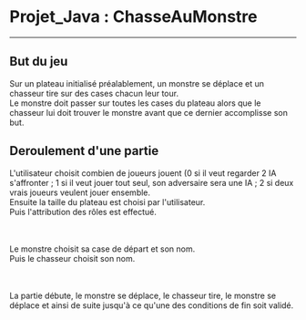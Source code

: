 # Projet_Java : ChasseAuMonstre
***


<p><h2> But du jeu </h2>
Sur un plateau initialisé préalablement, un monstre se déplace
et un chasseur tire sur des cases chacun leur tour.
<br>
Le monstre doit passer sur toutes les cases du plateau alors que
le chasseur lui doit trouver le monstre avant que ce dernier accomplisse
son but.
</p>

<p> <h2> Deroulement d'une partie </h2>
L'utilisateur choisit combien de joueurs jouent (0 si il veut regarder 2 IA s'affronter
; 1 si il veut jouer tout seul, son adversaire sera une IA ; 2 si deux
vrais joueurs veulent jouer ensemble.

<br>
Ensuite la taille du plateau est choisi par l'utilisateur.
<br>
Puis l'attribution des rôles est effectué.

<br> <br>
Le monstre choisit sa case de départ et son nom.
<br>
Puis le chasseur choisit son nom.

<br><br>
La partie débute, le monstre se déplace, le chasseur tire, le monstre se
déplace et ainsi de suite jusqu'à ce qu'une des conditions de fin
soit validé.